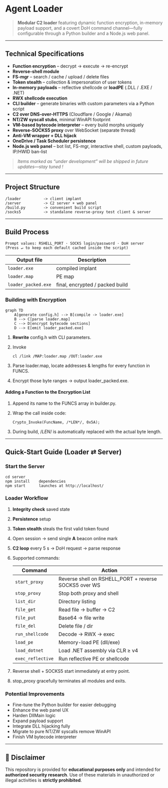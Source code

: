 # Agent Loader

> **Modular C2 loader** featuring dynamic function encryption, in-memory payload support, and a covert DoH command channel—fully configurable through a Python builder and a Node.js web panel.

---

## Technical Specifications

- **Function encryption** – decrypt → execute → re-encrypt
- **Reverse-shell module**
- **FS-mgr** – search / cache / upload / delete files
- **Token stealth** – collection & impersonation of user tokens
- **In-memory payloads** – reflective shellcode or **loadPE** (.DLL / .EXE / .NET)
- **RWX shellcode execution**
- **CLI builder** – generate binaries with custom parameters via a Python script
- **C2 over DNS-over-HTTPS** (Cloudflare / Google / Akamai)
- **NT/ZW syscall stubs**, minimal WinAPI footprint
- **VM-based bytecode interpreter** – every build morphs uniquely
- **Reverse-SOCKS5 proxy** over WebSocket (separate thread)
- **Anti-VM wrapper + DLL hijack**
- **OneDrive / Task Scheduler persistence**
- **Node.js web panel** – bot list, FS-mgr, interactive shell, custom payloads, IP/HWID ban-list

> *Items marked as “under development” will be shipped in future updates—stay tuned !*

---

## Project Structure

```
/loader          -> client implant
/server          -> C2 server + web panel
/build.py        -> convenient build script
/socks5          -> standalone reverse-proxy test client & server
````

---

## Build Process

```
Prompt values: RSHELL_PORT · SOCKS login/password · DoH server
(Press ↵ to keep each default cached inside the script)
```

| Output file         | Description                     |
| ------------------- | ------------------------------- |
| `loader.exe`        | compiled implant                |
| `loader.map`        | PE map                          |
| `loader_packed.exe` | final, encrypted / packed build |

### Building with Encryption

```mermaid
graph TD
    A[generate config.h] --> B[compile -> loader.exe]
    B --> C[parse loader.map]
    C --> D[encrypt bytecode sections]
    D --> E[emit loader_packed.exe]
```

1. **Rewrite** config.h with CLI parameters.
2. Invoke

   ```
   cl /link /MAP:loader.map /OUT:loader.exe
   ```
3. Parse loader.map, locate addresses & lengths for every function in FUNCS.
4. Encrypt those byte ranges → output loader_packed.exe.

#### Adding a Function to the Encryption List

1. Append its name to the FUNCS array in builder.py.

2. Wrap the call inside code:

   ```
   Crypto_Invoke(FuncName, /*LEN*/, 0x5A);
   ```

3. During build, /*LEN*/ is automatically replaced with the actual byte length.

---

##  Quick-Start Guide (Loader ⇄ Server)

###  Start the Server

```
cd server
npm install    dependencies
npm start      launches at http://localhost/
```

###  Loader Workflow

1. **Integrity check** saved state

2. **Persistence** setup

3. **Token stealth** steals the first valid token found

4. Open session → send single **A** beacon online mark

5. **C2 loop** every 5 s → DoH request → parse response

6. Supported commands:

   | Command           | Action                                                     |
   | ----------------- | ---------------------------------------------------------- |
   | `start_proxy`     | Reverse shell on RSHELL\_PORT + reverse SOCKS5 over WS |
   | `stop_proxy`      | Stop both proxy and shell                                  |
   | `list_dir`        | Directory listing                                          |
   | `file_get`        | Read file → buffer → C2                                    |
   | `file_put`        | Base64 → file write                                        |
   | `file_del`        | Delete file / dir                                          |
   | `run_shellcode`   | Decode → RWX → exec                                        |
   | `load_pe`         | Memory-load PE (dll/exe)                                   |
   | `load_dotnet`     | Load .NET assembly via CLR ≥ v4                            |
   | `exec_reflective` | Run reflective PE or shellcode                             |

7. Reverse shell + SOCKS5 start immediately at entry point.

8. stop_proxy gracefully terminates all modules and exits.

###  Potential Improvements

* Fine-tune the Python builder for easier debugging
* Enhance the web panel UX
* Harden DllMain logic
* Expand payload support
* Integrate DLL hijacking fully
* Migrate to pure NT/ZW syscalls remove WinAPI
* Finish VM bytecode interpreter

---

## 🚫 Disclaimer

This repository is provided for **educational purposes only** and intended for **authorized security research**.
Use of these materials in unauthorized or illegal activities is **strictly prohibited**.

